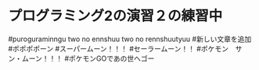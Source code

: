 # プログラミング2の演習２の練習中
#puroguraminngu two no ennshuu two no rennshuutyuu
#新しい文章を追加
#ポポポポーン
#スーパームーン！！！
#セーラームーン！！
#ポケモン　サン・ムーン！！！
#ポケモンGOであの世へゴー